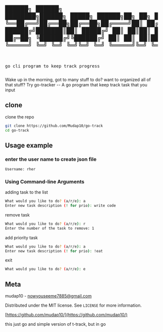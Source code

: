 <div>
<pre>
                                  
  ██████╗  ██████╗    ████████╗██████╗  █████╗  ██████╗██╗  ██╗
██╔════╝ ██╔═══██╗   ╚══██╔══╝██╔══██╗██╔══██╗██╔════╝██║ ██╔╝
██║  ███╗██║   ██║█████╗██║   ██████╔╝███████║██║     █████╔╝ 
██║   ██║██║   ██║╚════╝██║   ██╔══██╗██╔══██║██║     ██╔═██╗ 
╚██████╔╝╚██████╔╝      ██║   ██║  ██║██║  ██║╚██████╗██║  ██╗
 ╚═════╝  ╚═════╝       ╚═╝   ╚═╝  ╚═╝╚═╝  ╚═╝ ╚═════╝╚═╝  ╚═╝
--------------------------------------------------------------
go cli program to keep track progress
</pre>

</div>

Wake up in the morning, got to many stuff to do?
want to organized all of that stuff? Try go-tracker -- A go program that keep track task that you input

## clone

clone the repo

```sh
git clone https://github.com/Mudap10/go-track
cd go-track
```

## Usage example 

### enter the user name to create json file

```sh
Username: rher
```

### Using Command-line Arguments

adding task to the list
```sh
What would you like to do? (a/r/e): a
Enter new task description (! for prio): write code
```

remove task
```sh
What would you like to do? (a/r/e): r
Enter the number of the task to remove: 1
```

add priority task
```sh
What would you like to do? (a/r/e): a
Enter new task description (! for prio): !eat
```

exit
```sh
What would you like to do? (a/r/e): e
```

## Meta

mudap10 - nowyouseeme7885@gmail.com

Distributed under the MIT license. See `LICENSE` for more information.

[https://github.com/mudap10/](https://github.com/mudap10/)

this just go and simple version of t-track, but in go
